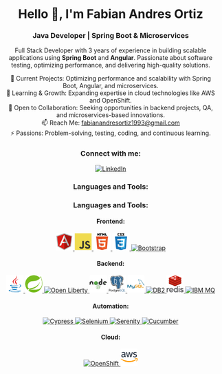 <h1 align="center">Hello 👋, I'm Fabian Andres Ortiz</h1>
<h3 align="center">Java Developer |  Spring Boot & Microservices </h3>
<p align="center">
  Full Stack Developer with 3 years of experience in building scalable applications using <strong>Spring Boot</strong> and <strong>Angular</strong>. Passionate about software testing, optimizing performance, and delivering high-quality solutions.
</p>
<div align="center">
  🔭 Current Projects: Optimizing performance and scalability with Spring Boot, Angular, and microservices.<br>
  🌱 Learning & Growth: Expanding expertise in cloud technologies like AWS and OpenShift.<br>
  👯 Open to Collaboration: Seeking opportunities in backend projects, QA, and microservices-based innovations.<br>
  📫 Reach Me: <a href="mailto:fabianandresortiz1993@gmail.com">fabianandresortiz1993@gmail.com</a><br>
  ⚡ Passions: Problem-solving, testing, coding, and continuous learning.
</div>

<h3 align="center">Connect with me:</h3>
<div align="center">

[![LinkedIn](https://img.shields.io/badge/LinkedIn-0077B5?style=for-the-badge&logo=linkedin&logoColor=white)](https://www.linkedin.com/in/fabian-andres-ortiz-valiente-26b130127/)

</div>

<h3 align="center">Languages and Tools:</h3>

<h3 align="center">Languages and Tools:</h3>

<div align="center">

  <!-- Frontend -->
  <h4>Frontend:</h4>
  <p>
    <a href="https://angular.io/" target="_blank">
      <img src="https://raw.githubusercontent.com/devicons/devicon/master/icons/angularjs/angularjs-original.svg" alt="Angular" width="40" height="40"/>
    </a>
    <a href="https://developer.mozilla.org/en-US/docs/Web/JavaScript" target="_blank">
      <img src="https://raw.githubusercontent.com/devicons/devicon/master/icons/javascript/javascript-original.svg" alt="JavaScript" width="40" height="40"/>
    </a>
    <a href="https://developer.mozilla.org/en-US/docs/Web/HTML" target="_blank">
      <img src="https://raw.githubusercontent.com/devicons/devicon/master/icons/html5/html5-original-wordmark.svg" alt="HTML5" width="40" height="40"/>
    </a>
    <a href="https://developer.mozilla.org/en-US/docs/Web/CSS" target="_blank">
      <img src="https://raw.githubusercontent.com/devicons/devicon/master/icons/css3/css3-original-wordmark.svg" alt="CSS3" width="40" height="40"/>
    </a>
    <a href="https://getbootstrap.com/" target="_blank">
      <img src="https://upload.wikimedia.org/wikipedia/commons/thumb/b/b2/Bootstrap_logo.svg/800px-Bootstrap_logo.svg.png" alt="Bootstrap" width="40" height="40"/>
    </a>
  </p>

  <!-- Backend -->
  <h4>Backend:</h4>
  <p>
    <a href="https://www.java.com" target="_blank">
      <img src="https://raw.githubusercontent.com/devicons/devicon/master/icons/java/java-original.svg" alt="Java" width="40" height="40"/>
    </a>
    <a href="https://spring.io/projects/spring-boot" target="_blank">
      <img src="https://raw.githubusercontent.com/devicons/devicon/master/icons/spring/spring-original.svg" alt="Spring Boot" width="40" height="40"/>
    </a>
    <a href="https://openliberty.io/" target="_blank">
      <img src="https://openliberty.io/img/twitter_card.jpg" alt="Open Liberty" width="40" height="40"/>
    </a>
    <a href="https://nodejs.org/" target="_blank">
      <img src="https://raw.githubusercontent.com/devicons/devicon/master/icons/nodejs/nodejs-original-wordmark.svg" alt="Node.js" width="40" height="40"/>
    </a>
    <a href="https://www.postgresql.org/" target="_blank">
      <img src="https://raw.githubusercontent.com/devicons/devicon/master/icons/postgresql/postgresql-original-wordmark.svg" alt="PostgreSQL" width="40" height="40"/>
    </a>
    <a href="https://www.mysql.com/" target="_blank">
      <img src="https://raw.githubusercontent.com/devicons/devicon/master/icons/mysql/mysql-original-wordmark.svg" alt="MySQL" width="40" height="40"/>
    </a>
    <a href="https://www.ibm.com/products/db2" target="_blank">
      <img src="https://www.bacula.lat/wp-content/uploads/2019/05/db2logo.png" alt="DB2" width="40" height="40"/>
    </a>
    <a href="https://redis.io/" target="_blank">
      <img src="https://raw.githubusercontent.com/devicons/devicon/master/icons/redis/redis-original-wordmark.svg" alt="Redis" width="40" height="40"/>
    </a>
    <a href="https://www.ibm.com/products/mq" target="_blank">
      <img src="https://media.licdn.com/dms/image/C4D12AQEVn0_WIaZ-IQ/article-cover_image-shrink_720_1280/0/1593766791164?e=2147483647&v=beta&t=gMWwLb5pM_RRpGOFB0fBOKVshUwBT7OT8wgW5hK7gTk" alt="IBM MQ" width="40" height="40"/>
    </a>
  </p>

  <!-- Automation -->
  <h4>Automation:</h4>
  <p>
    <a href="https://www.cypress.io/" target="_blank">
      <img src="https://avatars.githubusercontent.com/u/8908513?s=200&v=4" alt="Cypress" width="40" height="40"/>
    </a>
    <a href="https://www.selenium.dev/" target="_blank">
      <img src="https://upload.wikimedia.org/wikipedia/commons/d/d5/Selenium_Logo.png" alt="Selenium" width="40" height="40"/>
    </a>
    <a href="https://serenity-bdd.github.io/theserenitybook/" target="_blank">
      <img src="https://encrypted-tbn0.gstatic.com/images?q=tbn:ANd9GcQmni9V7teSJRVEqr6OZKupg89STGn1myN3Jw&s" alt="Serenity" width="40" height="40"/>
    </a>
    <a href="https://cucumber.io/" target="_blank">
      <img src="https://avatars.githubusercontent.com/u/320565?s=200&v=4" alt="Cucumber" width="40" height="40"/>
    </a>
  </p>

  <!-- Cloud -->
  <h4>Cloud:</h4>
  <p>
    <a href="https://www.openshift.com/" target="_blank">
      <img src="https://www.vectorlogo.zone/logos/openshift/openshift-icon.svg" alt="OpenShift" width="40" height="40"/>
    </a>
    <a href="https://aws.amazon.com/" target="_blank">
      <img src="https://raw.githubusercontent.com/devicons/devicon/master/icons/amazonwebservices/amazonwebservices-original-wordmark.svg" alt="AWS" width="40" height="40"/>
    </a>
  </p>

</div>


